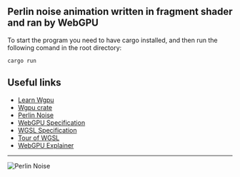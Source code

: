 ## Perlin noise animation written in fragment shader and ran by WebGPU

To start the program you need to have cargo installed, and then run the following comand in the root directory:
```
cargo run
```

## Useful links
- [Learn Wgpu]
- [Wgpu crate]
- [Perlin Noise]
- [WebGPU Specification]
- [WGSL Specification]
- [Tour of WGSL]
- [WebGPU Explainer]
---
![Perlin Noise](/assets/perlin.gif)

[Learn Wgpu]: https://sotrh.github.io/learn-wgpu/
[Wgpu crate]: https://docs.rs/wgpu/latest/wgpu/
[Perlin Noise]: https://en.wikipedia.org/wiki/Perlin_noise
[WebGPU Specification]: https://www.w3.org/TR/webgpu/
[WGSL Specification]: https://gpuweb.github.io/gpuweb/wgsl/#intro
[Tour of WGSL]: https://google.github.io/tour-of-wgsl/
[WebGPU Explainer]: https://gpuweb.github.io/gpuweb/explainer/#introduction